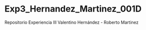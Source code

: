 # Exp3_Hernandez_Martinez_001D
Repositorio Experiencia III 
Valentino Hernández - Roberto Martinez 
